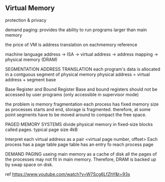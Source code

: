 ## Virtual Memory

protection & privacy

demand paging: provides the ability to run programs larger than main memory

the price of VM is address translation on eachmemory reference


machine language address -> ISA -> virtual address -> address mapping -> physical memory (DRAM)

SEGMENTATION ADDRESS TRANSLATION
each program's data is allocated in a contguous segment of physical memory
physical address = virtual address + segment base

Base Register and Bound Register
Base and bound registers should not be accessed by user programs (only accessible in supervisor mode)

the problem is memory fragmentation
each process has fixed memory size
as processes starts and end, storage is fragmented. therefore, at some point segments have to be moved around to compact the free space.


PAGED MEMORY SYSTEMS
divide physical memory in fixed-size blocks called pages. typical page size 4kB

Interpret each virtual address as a pair <virtual page number, offset>
Each process has a page table
page table has an entry fo reach process page

DEMAND PAGING
useing main memory as a cache of disk
all the pages of the processes may not fit in main memory. Therefore, DRAM is backed up by swap space on disk.


ref 
https://www.youtube.com/watch?v=W7Scg6LfZhY&t=93s